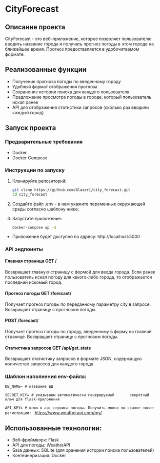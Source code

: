 # CityForecast

## Описание проекта

CityForecast - это веб-приложение, которое позволяет пользователю вводить название города и получать прогноз погоды в этом городе на ближайшее время. Прогноз предоставляется в удобочитаемом формате.


## Реализованные функции

- Получение прогноза погоды по введенному городу
- Удобный формат отображения прогноза
- Сохранение истории поиска для каждого пользователя
- Предложение просмотра погоды в городе, который пользователь искал ранее
- API для отображения статистики запросов (сколько раз вводили каждый город)

## Запуск проекта

### Предварительные требования

- Docker
- Docker Compose

### Инструкции по запуску

1. Клонируйте репозиторий:
    ```sh
    git clone https://github.com/Glaser1/city_forecast.git
    cd city_forecast
    ```

2. Создайте файл .env - в нем укажите переменные окружающей среды согласно шаблону ниже;

3. Запустите приложение:
    ```sh
    docker-compose up -d
    ```
* Приложение будет доступно по адресу: http://localhost:5000

### API эндпоинты

#### Главная страница GET /
Возвращает главную страницу с формой для ввода города. Если ранее пользователь искал погоду для какого-либо города, то отображается последний искомый город.


#### Прогноз погоды GET /forecast/

Получает прогноз погоды по переданному параметру city в запросе. Возвращает страницу с прогнозом погоды.

#### POST /forecast/

Получает прогноз погоды по городу, введенному в форму на главной странице. Возвращает страницу с прогнозом погоды.

#### Статистика запросов GET /api/get_stats

Возвращает статистику запросов в формате JSON, содержащую количество запросов для каждого города.


### Шаблон наполнения env-файла:

``` DB_NAME= # название БД ```

``` SECRET_KEY= # указываем автоматически генерируемый       секретный ключ для flask-приложения ```

```API_KEY= # ключ к api сервиса погоды. Получить можно по ссылке после регистрации: ``` https://www.weatherapi.com/my/ 

  



## Использованные технологии:
  * Веб-фреймворк: Flask
  * API для погоды: WeatherAPI
  * База данных: SQLite (для хранения истории поиска пользователей)
  * Контейнеризация: Docker
